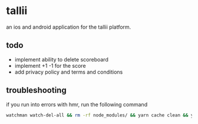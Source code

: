 # tallii

an ios and android application for the tallii platform.

## todo

- implement ability to delete scoreboard
- implement +1 -1 for the score
- add privacy policy and terms and conditions

## troubleshooting

if you run into errors with hmr, run the following command

```sh
watchman watch-del-all && rm -rf node_modules/ && yarn cache clean && yarn install && yarn start -- --reset-cache
```

